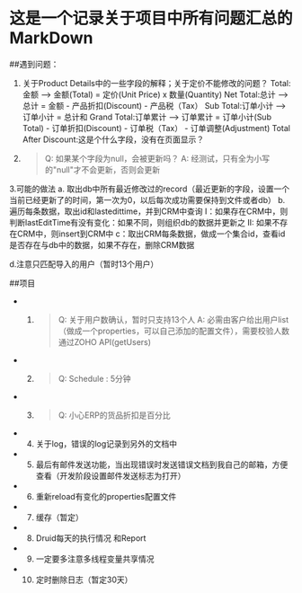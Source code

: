 # 这是一个记录关于项目中所有问题汇总的MarkDown

##遇到问题：
1. 关于Product Details中的一些字段的解释；关于定价不能修改的问题？
     Total:金额 --> 金额(Total) = 定价(Unit Price) x 数量(Quantity)
     Net Total:总计 --> 总计 = 金额 - 产品折扣(Discount) - 产品税（Tax）
     Sub Total:订单小计 --> 订单小计 = 总计和
     Grand Total:订单累计 --> 订单累计 = 订单小计(Sub Total) - 订单折扣(Discount) - 订单税（Tax） - 订单调整(Adjustment)
     Total After Discount:这是个什么字段，没有在页面显示？
2.  > Q: 如果某个字段为null，会被更新吗？
      A: 经测试，只有全为小写的"null"才不会更新，否则会更新

3.可能的做法
  a. 取出db中所有最近修改过的record（最近更新的字段，设置一个当前已经更新了的时间，第一次为0，以后每次成功需要保持到文件或者db）
  b. 遍历每条数据，取出id和lastedittime，并到CRM中查询
     I：如果存在CRM中，则判断lastEditTime有没有变化：如果不同，则组织db的数据并更新之
     II: 如果不存在CRM中，则insert到CRM中
  c：取出CRM每条数据，做成一个集合id，查看id是否存在与db中的数据，如果不存在，删除CRM数据

  d.注意只匹配导入的用户（暂时13个用户）

##项目
* 1. > Q: 关于用户数确认，暂时只支持13个人
     A: 必需由客户给出用户list（做成一个properties，可以自己添加的配置文件），需要校验人数通过ZOHO API(getUsers)
* 2. > Q: Schedule : 5分钟
* 3. > Q: 小心ERP的货品折扣是百分比
* 4. 关于log，错误的log记录到另外的文档中
* 5. 最后有邮件发送功能，当出现错误时发送错误文档到我自己的邮箱，方便查看（开发阶段设置邮件发送标志为打开）
* 6. 重新reload有变化的properties配置文件
* 7. 缓存（暂定）
* 8. Druid每天的执行情况 和Report
* 9. 一定要多注意多线程变量共享情况
* 10. 定时删除日志（暂定30天）



